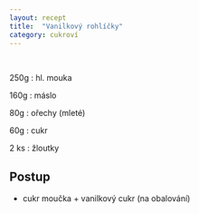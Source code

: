 ```yaml
---
layout: recept
title:  "Vanilkový rohlíčky"
category: cukroví
---
```


<br>

<div class="ingredience" markdown="1">

250g
: hl. mouka

160g
: máslo

80g
: ořechy (mleté)

60g
: cukr

2 ks
: žloutky

</div>

## Postup

<div class="postup" markdown="1">  

- cukr moučka + vanilkový cukr (na obalování)
     
</div>
